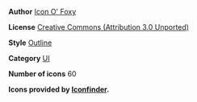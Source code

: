**Author**
[Icon O' Foxy](https://www.iconfinder.com/iconofoxy?utm_campaign=Framer&utm_medium=partner&utm_source=Framer&utm_content=Framer%20X%20store%20icon%20set)

**License**
[Creative Commons (Attribution 3.0 Unported)](https://creativecommons.org/licenses/by/3.0/)

**Style**
[Outline](https://www.iconfinder.com/outline-style-icons?utm_campaign=Framer&utm_medium=partner&utm_source=Framer&utm_content=Framer%20X%20store%20icon%20set)

**Category**
[UI](https://www.iconfinder.com/ui-icons?utm_campaign=Framer&utm_medium=partner&utm_source=Framer&utm_content=Framer%20X%20store%20icon%20set)


**Number of icons**
60

**Icons provided by [Iconfinder](http://www.iconfinder.com/framer?utm_campaign=Framer&utm_medium=partner&utm_source=Framer&utm_content=Framer%20X%20store%20icon%20set).**